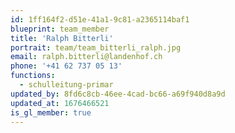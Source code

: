 ```yaml
---
id: 1ff164f2-d51e-41a1-9c81-a2365114baf1
blueprint: team_member
title: 'Ralph Bitterli'
portrait: team/team_bitterli_ralph.jpg
email: ralph.bitterli@landenhof.ch
phone: '+41 62 737 05 13'
functions:
  - schulleitung-primar
updated_by: 8fd6c8cb-46ee-4cad-bc66-a69f940d8a9d
updated_at: 1676466521
is_gl_member: true
---
```

